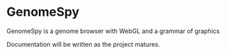 # GenomeSpy

GenomeSpy is a genome browser with WebGL and a grammar of graphics

Documentation will be written as the project matures.
